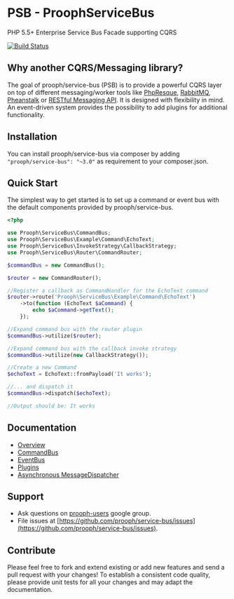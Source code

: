 PSB - ProophServiceBus
======================

PHP 5.5+ Enterprise Service Bus Facade supporting CQRS

[![Build Status](https://travis-ci.org/prooph/service-bus.png?branch=master)](https://travis-ci.org/prooph/service-bus)

Why another CQRS/Messaging library?
-----------------------------------

The goal of prooph/service-bus (PSB) is to provide a powerful CQRS layer on top of different messaging/worker tools like [PhpResque](https://github.com/chrisboulton/php-resque), [RabbitMQ](https://www.rabbitmq.com/), [Pheanstalk](https://github.com/pda/pheanstalk) or [RESTful Messaging API](https://github.com/prooph/psb-http-dispatcher).
It is designed with flexibility in mind. An event-driven system provides the possibility to add plugins for additional functionality.

Installation
------------

You can install prooph/service-bus via composer by adding `"prooph/service-bus": "~3.0"` as requirement to your composer.json.

Quick Start
-----------

The simplest way to get started is to set up a command or event bus with the default components provided by prooph/service-bus.

```php
<?php

use Prooph\ServiceBus\CommandBus;
use Prooph\ServiceBus\Example\Command\EchoText;
use Prooph\ServiceBus\InvokeStrategy\CallbackStrategy;
use Prooph\ServiceBus\Router\CommandRouter;

$commandBus = new CommandBus();

$router = new CommandRouter();

//Register a callback as CommandHandler for the EchoText command
$router->route('Prooph\ServiceBus\Example\Command\EchoText')
    ->to(function (EchoText $aCommand) {
        echo $aCommand->getText();
    });

//Expand command bus with the router plugin
$commandBus->utilize($router);

//Expand command bus with the callback invoke strategy
$commandBus->utilize(new CallbackStrategy());

//Create a new Command
$echoText = EchoText::fromPayload('It works');

//... and dispatch it
$commandBus->dispatch($echoText);

//Output should be: It works
```

Documentation
-------------

- [Overview](docs/service_bus_system.md)
- [CommandBus](docs/command_bus.md)
- [EventBus](docs/event_bus.md)
- [Plugins](docs/plugins.md)
- [Asynchronous MessageDispatcher](docs/message_dispatcher.md)

Support
-------

- Ask questions on [prooph-users](https://groups.google.com/forum/?hl=de#!forum/prooph) google group.
- File issues at [https://github.com/prooph/service-bus/issues](https://github.com/prooph/service-bus/issues).


Contribute
----------

Please feel free to fork and extend existing or add new features and send a pull request with your changes!
To establish a consistent code quality, please provide unit tests for all your changes and may adapt the documentation.

